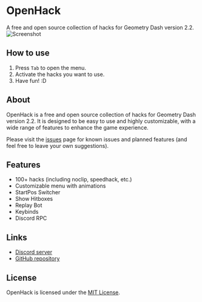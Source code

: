 # OpenHack
A free and open source collection of hacks for Geometry Dash version 2.2.  
![Screenshot](prevter.openhack/screenshot-res.png)

## How to use
1. Press `Tab` to open the menu.
2. Activate the hacks you want to use.
3. Have fun! :D

## About
OpenHack is a free and open source collection of hacks for Geometry Dash version 2.2. It is designed to be easy to use and highly customizable, with a wide range of features to enhance the game experience.

Please visit the [issues](https://github.com/prevter/gdopenhack/issues) page for known issues and planned features (and feel free to leave your own suggestions).

## Features
- 100+ hacks (including noclip, speedhack, etc.)
- Customizable menu with animations
- StartPos Switcher
- Show Hitboxes
- Replay Bot
- Keybinds
- Discord RPC

## Links
- [Discord server](https://discord.gg/HaHn7RSJ4Q)
- [GitHub repository](https://github.com/Prevter/GDOpenHack)

## License
OpenHack is licensed under the [MIT License](https://github.com/prevter/gdopenhack/blob/main/LICENSE).